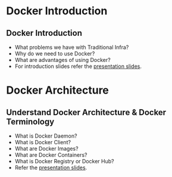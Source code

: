 # Docker Introduction

## Docker Introduction
- What problems we have with Traditional Infra?
- Why do we need to use Docker? 
- What are advantages of using Docker?
-  For introduction slides refer the [presentation slides](/otherfiles/presentation/Docker-Fundamentals-v1.pdf). 


# Docker Architecture

## Understand Docker Architecture & Docker Terminology
- What is Docker Daemon? 
- What is Docker Client?
- What are Docker Images?
- What are Docker Containers?
- What is Docker Registry or Docker Hub?
-  Refer the [presentation slides](/otherfiles/presentation/Docker-Fundamentals-v1.pdf). 
